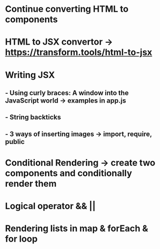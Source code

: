 # Continue converting HTML to components

# HTML to JSX convertor -> <https://transform.tools/html-to-jsx>

# Writing JSX

## - Using curly braces: A window into the JavaScript world -> examples in app.js

## - String backticks

## - 3 ways of inserting images -> import, require, public

# Conditional Rendering -> create two components and conditionally render them

# Logical operator && ||

# Rendering lists in map & forEach & for loop
